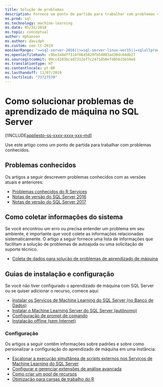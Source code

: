 ```yaml
---
title: Solução de problemas
description: Fornece um ponto de partida para trabalhar com problemas conhecidos.
ms.prod: sql
ms.technology: machine-learning
ms.date: 05/31/2018
ms.topic: conceptual
author: dphansen
ms.author: davidph
ms.custom: seo-lt-2019
monikerRange: '>=sql-server-2016||>=sql-server-linux-ver15||=sqlallproducts-allversions'
ms.openlocfilehash: c9be3a8dff314f6645029fb54803ad30dc04db27
ms.sourcegitcommit: 09ccd103bcad7312ef7c2471d50efd85615b59e8
ms.translationtype: HT
ms.contentlocale: pt-BR
ms.lasthandoff: 11/07/2019
ms.locfileid: "73727570"
---
```

# <a name="troubleshoot-machine-learning-in-sql-server"></a>Como solucionar problemas de aprendizado de máquina no SQL Server
[!INCLUDE[appliesto-ss-xxxx-xxxx-xxx-md](../includes/appliesto-ss-xxxx-xxxx-xxx-md.md)]

Use este artigo como um ponto de partida para trabalhar com problemas conhecidos.

## <a name="known-issues"></a>Problemas conhecidos

Os artigos a seguir descrevem problemas conhecidos com as versões atuais e anteriores:

+ [Problemas conhecidos do R Services](../advanced-analytics/known-issues-for-sql-server-machine-learning-services.md)
+ [Notas de versão do SQL Server 2016](../sql-server/sql-server-2016-release-notes.md)
+ [Notas de versão do SQL Server 2017](../sql-server/sql-server-2017-release-notes.md)

## <a name="how-to-gather-system-information"></a>Como coletar informações do sistema

Se você encontrou um erro ou precisa entender um problema em seu ambiente, é importante que você colete as informações relacionadas sistematicamente. O artigo a seguir fornece uma lista de informações que facilitam a solução de problemas de autoajuda ou uma solicitação de suporte técnico.

+ [Coleta de dados para solução de problemas de aprendizado de máquina](data-collection-ml-troubleshooting-process.md)

## <a name="setup-and-configuration-guides"></a>Guias de instalação e configuração

Se você não tiver configurado o aprendizado de máquina com SQL Server ou se quiser adicionar o recurso, comece aqui:

+ [Instalar os Serviços de Machine Learning do SQL Server (no Banco de Dados)](install/sql-machine-learning-services-windows-install.md)
+ [Instalar o Machine Learning Server do SQL Server (autônomo)](install/sql-machine-learning-standalone-windows-install.md)
+ [Configuração de prompt de comando](install/sql-ml-component-commandline-install.md)
+ [Instalação offline (sem Internet)](install/sql-ml-component-install-without-internet-access.md)

### <a name="configuration"></a>Configuração

Os artigos a seguir contêm informações sobre padrões e sobre como personalizar a configuração do aprendizado de máquina em uma instância:

+ [Escalonar a execução simultânea de scripts externos nos Serviços de Machine Learning do SQL Server](administration/modify-user-account-pool.md)   
+ [Configurar e gerenciar extensões de análise avançada](r/configure-and-manage-advanced-analytics-extensions.md)  
+ [Como criar um pool de recursos](r/how-to-create-a-resource-pool-for-r.md)
+ [Otimização para cargas de trabalho do R](r/operationalizing-your-r-code.md)

